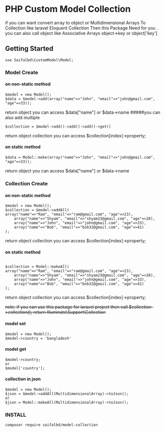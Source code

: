 # PHP Custom Model Collection

if you can want convert array to object or Multidimensional Arrays To Collection like laravel Eloquent Collection 
Then this Package Need for you . you can also call object like Associative Arrays object->key or object['key']

## Getting Started

```
use Saifalbd\CustomModel\Model;
```

### Model Create

#### on non-static method
```
$model = new Model();
$data = $model->add(array("name"=>"John", "email"=>"john@gmail.com", "age"=>33));
```
return object you can access $data["name"] or $data->name
#####you can also add multiple 
```
$collection = $model->add()->add()->add()->get()
```
return object collection you can access $collection[index]->property;

#### on static method
```
$data = Model::make(array("name"=>"John", "email"=>"john@gmail.com", "age"=>33));
```
return object you can access $data["name"] or $data->name

### Collection Create

#### on non-static method
```
$model = new Model();
$collection = $model->addAll(
array("name"=>"Ram", "email"=>"ram@gmail.com", "age"=>23),
    array("name"=>"Shyam", "email"=>"shyam23@gmail.com", "age"=>28),
    array("name"=>"John", "email"=>"john@gmail.com", "age"=>33),
    array("name"=>"Bob", "email"=>"bob32@gmail.com", "age"=>41)
);
```
return object collection you can access $collection[index]->property;


#### on static method
```

$collection = Model::makeAll(
array("name"=>"Ram", "email"=>"ram@gmail.com", "age"=>23),
    array("name"=>"Shyam", "email"=>"shyam23@gmail.com", "age"=>28),
    array("name"=>"John", "email"=>"john@gmail.com", "age"=>33),
    array("name"=>"Bob", "email"=>"bob32@gmail.com", "age"=>41)
);
```
return object collection you can access $collection[index]->property;

~~note: if you can use this package for laravel project then call $collection->collection(); return Illuminate\Support\Collection~~
#### model set
```
$model = new Model();
$model->country = 'bangladesh'
```
#### model get
```
$model->country;
or 
$model['country'];
```
#### collection in json
```
$model = new Model();
$json = $model->addAll(MultidimensionalArray)->toJson();
or 
$json = Model::makeAll(MultidimensionalArray)->toJson();
```

### INSTALL

```
composer require saifalbd/model-collection
```


